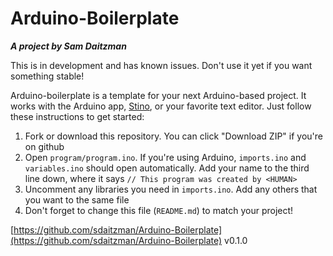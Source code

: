 # Arduino-Boilerplate
***A project by Sam Daitzman***

This is in development and has known issues. Don't use it yet if you want something stable!

Arduino-boilerplate is a template for your next Arduino-based project. It works with the Arduino app, [Stino](https://github.com/Robot-Will/Stino), or your favorite text editor. Just follow these instructions to get started:

1. Fork or download this repository. You can click "Download ZIP" if you're on github
2. Open `program/program.ino`. If you're using Arduino, `imports.ino` and `variables.ino` should open automatically. Add your name to the third line down, where it says `// This program was created by <HUMAN>`
3. Uncomment any libraries you need in `imports.ino`. Add any others that you want to the same file
4. Don't forget to change this file (`README.md`) to match your project!

[https://github.com/sdaitzman/Arduino-Boilerplate](https://github.com/sdaitzman/Arduino-Boilerplate) v0.1.0
